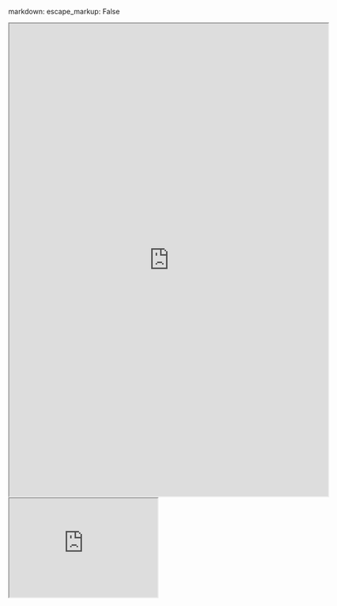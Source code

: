 markdown:
    escape_markup: False

<iframe src="https://public.tableau.com/views/public_exercise/Dashboard1?:showVizHome=no&:embed=true"
 width="645" height="955"></iframe>
 
 <div>
  <iframe id="inlineFrameExample"
      title="Inline Frame Example"
      width="300"
      height="200"
      src="https://www.openstreetmap.org/export/embed.html?bbox=-0.004017949104309083%2C51.47612752641776%2C0.00030577182769775396%2C51.478569861898606&layer=mapnik">
  </iframe>
</div>
 

